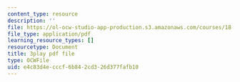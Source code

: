 ```yaml
---
content_type: resource
description: ''
file: https://ol-ocw-studio-app-production.s3.amazonaws.com/courses/18-06sc-linear-algebra-fall-2011/e4c83d4ecccf6b842cd326d377fafb10_zWxhmBCdvFs.pdf
file_type: application/pdf
learning_resource_types: []
resourcetype: Document
title: 3play pdf file
type: OCWFile
uid: e4c83d4e-cccf-6b84-2cd3-26d377fafb10
---
```

